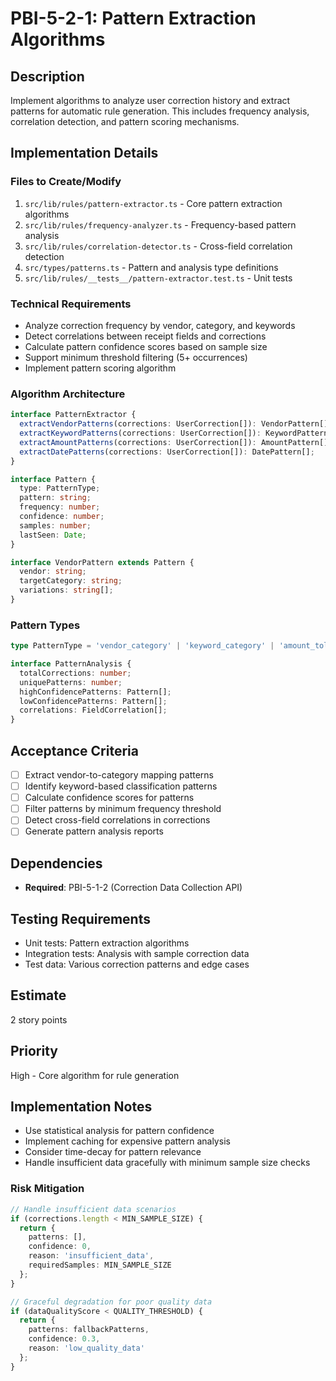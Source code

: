 # PBI-5-2-1: Pattern Extraction Algorithms

## Description

Implement algorithms to analyze user correction history and extract patterns for
automatic rule generation. This includes frequency analysis, correlation detection,
and pattern scoring mechanisms.

## Implementation Details

### Files to Create/Modify

1. `src/lib/rules/pattern-extractor.ts` - Core pattern extraction algorithms
2. `src/lib/rules/frequency-analyzer.ts` - Frequency-based pattern analysis
3. `src/lib/rules/correlation-detector.ts` - Cross-field correlation detection
4. `src/types/patterns.ts` - Pattern and analysis type definitions
5. `src/lib/rules/__tests__/pattern-extractor.test.ts` - Unit tests

### Technical Requirements

- Analyze correction frequency by vendor, category, and keywords
- Detect correlations between receipt fields and corrections
- Calculate pattern confidence scores based on sample size
- Support minimum threshold filtering (5+ occurrences)
- Implement pattern scoring algorithm

### Algorithm Architecture

```typescript
interface PatternExtractor {
  extractVendorPatterns(corrections: UserCorrection[]): VendorPattern[];
  extractKeywordPatterns(corrections: UserCorrection[]): KeywordPattern[];
  extractAmountPatterns(corrections: UserCorrection[]): AmountPattern[];
  extractDatePatterns(corrections: UserCorrection[]): DatePattern[];
}

interface Pattern {
  type: PatternType;
  pattern: string;
  frequency: number;
  confidence: number;
  samples: number;
  lastSeen: Date;
}

interface VendorPattern extends Pattern {
  vendor: string;
  targetCategory: string;
  variations: string[];
}
```

### Pattern Types

```typescript
type PatternType = 'vendor_category' | 'keyword_category' | 'amount_tolerance' | 'date_adjustment';

interface PatternAnalysis {
  totalCorrections: number;
  uniquePatterns: number;
  highConfidencePatterns: Pattern[];
  lowConfidencePatterns: Pattern[];
  correlations: FieldCorrelation[];
}
```

## Acceptance Criteria

- [ ] Extract vendor-to-category mapping patterns
- [ ] Identify keyword-based classification patterns
- [ ] Calculate confidence scores for patterns
- [ ] Filter patterns by minimum frequency threshold
- [ ] Detect cross-field correlations in corrections
- [ ] Generate pattern analysis reports

## Dependencies

- **Required**: PBI-5-1-2 (Correction Data Collection API)

## Testing Requirements

- Unit tests: Pattern extraction algorithms
- Integration tests: Analysis with sample correction data
- Test data: Various correction patterns and edge cases

## Estimate

2 story points

## Priority

High - Core algorithm for rule generation

## Implementation Notes

- Use statistical analysis for pattern confidence
- Implement caching for expensive pattern analysis
- Consider time-decay for pattern relevance
- Handle insufficient data gracefully with minimum sample size checks

### Risk Mitigation

```typescript
// Handle insufficient data scenarios
if (corrections.length < MIN_SAMPLE_SIZE) {
  return { 
    patterns: [], 
    confidence: 0, 
    reason: 'insufficient_data',
    requiredSamples: MIN_SAMPLE_SIZE 
  };
}

// Graceful degradation for poor quality data
if (dataQualityScore < QUALITY_THRESHOLD) {
  return {
    patterns: fallbackPatterns,
    confidence: 0.3,
    reason: 'low_quality_data'
  };
}
```
